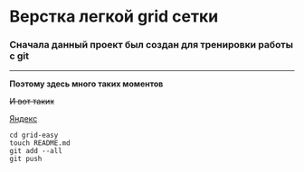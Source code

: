 # Верстка легкой grid сетки

### Сначала данный проект был создан для тренировки работы с git

----
**Поэтому здесь много таких моментов**

~~И вот таких~~

[Яндекс](https://www.yandex.ru "Я Yandex!")

 ```
 cd grid-easy
 touch README.md
 git add --all
 git push
 ```
